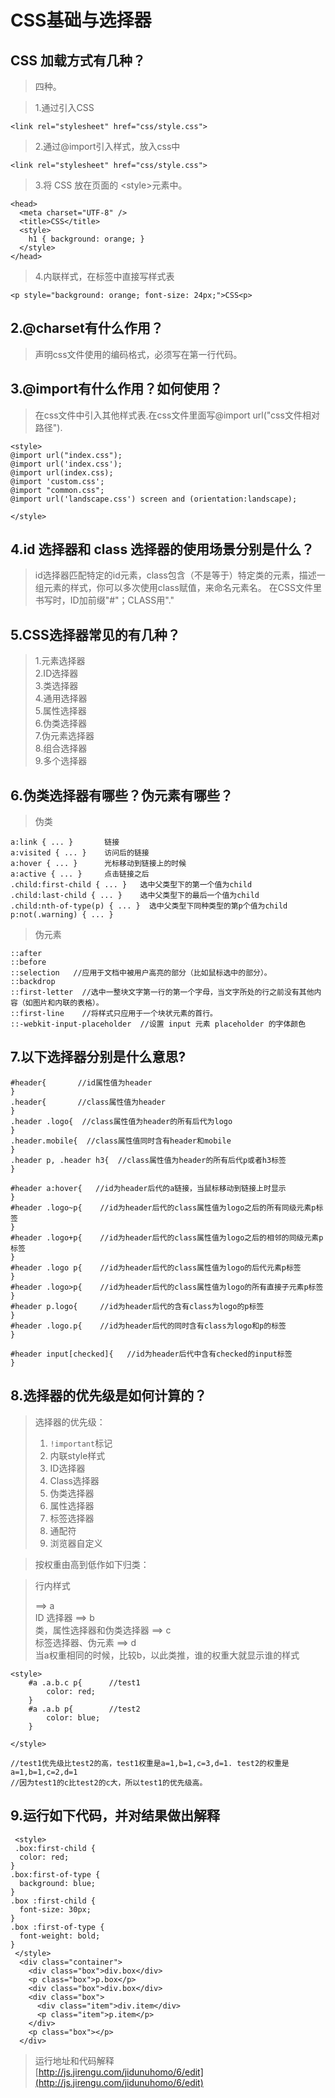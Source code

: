 # CSS基础与选择器

## CSS 加载方式有几种？

>四种。     

>1.通过<link>引入CSS   
```
<link rel="stylesheet" href="css/style.css">
```
>2.通过@import引入样式，放入css中    
```
<link rel="stylesheet" href="css/style.css">
```
>3.将 CSS 放在页面的 &lt;style&gt;元素中。     

```
<head>
  <meta charset="UTF-8" />
  <title>CSS</title>
  <style>
    h1 { background: orange; }
  </style>
</head>
``` 

>4.内联样式，在标签中直接写样式表

```
<p style="background: orange; font-size: 24px;">CSS<p>
```
## 2.@charset有什么作用？

>声明css文件使用的编码格式，必须写在第一行代码。


## 3.@import有什么作用？如何使用？  

>在css文件中引入其他样式表.在css文件里面写@import url("css文件相对路径").
```
<style>
@import url("index.css");
@import url('index.css');
@import url(index.css);
@import 'custom.css';
@import "common.css";
@import url('landscape.css') screen and (orientation:landscape);

</style>
```


## 4.id 选择器和 class 选择器的使用场景分别是什么？
   
>id选择器匹配特定的id元素，class包含（不是等于）特定类的元素，描述一组元素的样式，你可以多次使用class赋值，来命名元素名。
>在CSS文件里书写时，ID加前缀"#"；CLASS用"."


## 5.CSS选择器常见的有几种？

>1.元素选择器   
>2.ID选择器     
>3.类选择器     
>4.通用选择器   
>5.属性选择器   
>6.伪类选择器   
>7.伪元素选择器     
>8.组合选择器       
>9.多个选择器       

## 6.伪类选择器有哪些？伪元素有哪些？

> 伪类   

```
a:link { ... }       链接
a:visited { ... }    访问后的链接
a:hover { ... }      光标移动到链接上的时候
a:active { ... }     点击链接之后
.child:first-child { ... }   选中父类型下的第一个值为child
.child:last-child { ... }    选中父类型下的最后一个值为child
.child:nth-of-type(p) { ... }  选中父类型下同种类型的第p个值为child
p:not(.warning) { ... }
```
>伪元素

```
::after
::before
::selection   //应用于文档中被用户高亮的部分（比如鼠标选中的部分）。
::backdrop
::first-letter  //选中一整块文字第一行的第一个字母，当文字所处的行之前没有其他内容（如图片和内联的表格）。
::first-line    //将样式只应用于一个块状元素的首行。
::-webkit-input-placeholder  //设置 input 元素 placeholder 的字体颜色
```

## 7.以下选择器分别是什么意思?

```
#header{       //id属性值为header
}
.header{       //class属性值为header
}
.header .logo{  //class属性值为header的所有后代为logo
}
.header.mobile{  //class属性值同时含有header和mobile
}
.header p, .header h3{  //class属性值为header的所有后代p或者h3标签
}

#header a:hover{   //id为header后代的a链接，当鼠标移动到链接上时显示
}
#header .logo~p{    //id为header后代的class属性值为logo之后的所有同级元素p标签
}
#header .logo+p{    //id为header后代的class属性值为logo之后的相邻的同级元素p标签
}
#header .logo p{    //id为header后代的class属性值为logo的后代元素p标签
}
#header .logo>p{    //id为header后代的class属性值为logo的所有直接子元素p标签
}
#header p.logo{     //id为header后代的含有class为logo的p标签
}
#header .logo.p{    //id为header后代的同时含有class为logo和p的标签
}

#header input[checked]{   //id为header后代中含有checked的input标签
}
```

## 8.选择器的优先级是如何计算的？

>选择器的优先级：
>1. `!important`标记
>2. 内联style样式
>3. ID选择器
>4. Class选择器
>5. 伪类选择器
>6. 属性选择器
>7. 标签选择器
>8. 通配符
>9. 浏览器自定义   

>按权重由高到低作如下归类：

>行内样式 <div style="xxx"></div> ==> a     
>ID 选择器 ==> b        
>类，属性选择器和伪类选择器 ==> c       
>标签选择器、伪元素 ==> d       
>当a权重相同的时候，比较b，以此类推，谁的权重大就显示谁的样式       
```
<style>
    #a .a.b.c p{      //test1
        color: red;
    }
    #a .a.b p{        //test2
        color: blue; 
    }

</style>

//test1优先级比test2的高，test1权重是a=1,b=1,c=3,d=1. test2的权重是a=1,b=1,c=2,d=1
//因为test1的c比test2的c大，所以test1的优先级高。
```


## 9.运行如下代码，并对结果做出解释

```
 <style>
 .box:first-child {
  color: red;
}
.box:first-of-type {
  background: blue;
}
.box :first-child {
  font-size: 30px;
}
.box :first-of-type {
  font-weight: bold;
}
 </style>
  <div class="container">
    <div class="box">div.box</div>
    <p class="box">p.box</p>
    <div class="box">div.box</div>
    <div class="box">
      <div class="item">div.item</div>
      <p class="item">p.item</p>
    </div>
    <p class="box"></p>
  </div>
```

>运行地址和代码解释     
>[http://js.jirengu.com/jidunuhomo/6/edit](http://js.jirengu.com/jidunuhomo/6/edit)
